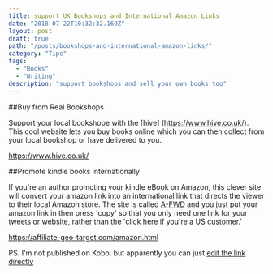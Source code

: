 ```yaml
---
title: support UK Bookshops and International Amazon Links
date: "2018-07-22T10:32:32.169Z"
layout: post
draft: true
path: "/posts/bookshops-and-international-amazon-links/"
category: "Tips"
tags:
  - "Books"
  - "Writing"
description: "support bookshops and sell your own books too"
---
```


  

##Buy from Real Bookshops

Support your local bookshope with the [hive] (https://www.hive.co.uk/). This cool website lets you buy books online which you can then collect from your local bookshop or have delivered to you. 

https://www.hive.co.uk/ 

##Promote kindle books internationally
 
If you're an author promoting your kindle eBook on Amazon, this clever site will  convert your amazon link into an international link that directs the viewer to their local Amazon store. The site is called [A-FWD](https://affiliate-geo-target.com/amazon.html) and you just put your amazon link in then press 'copy'  so that you  only need one link for your tweets or website, rather than the 'click here if you're a US customer.'

https://affiliate-geo-target.com/amazon.html


PS. I'm not published on Kobo, but apparently you can just  [edit the link directly](https://kobowritinglife.zendesk.com/hc/en-us/articles/115007188808-Linking-to-your-eBook)